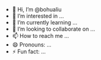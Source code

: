 - 👋 Hi, I’m @bohualiu
- 👀 I’m interested in ...
- 🌱 I’m currently learning ...
- 💞️ I’m looking to collaborate on ...
- 📫 How to reach me ...
- 😄 Pronouns: ...
- ⚡ Fun fact: ...

<!---
bohualiu/bohualiu is a ✨ special ✨ repository because its `README.md` (this file) appears on your GitHub profile.
You can click the Preview link to take a look at your changes.
--->
